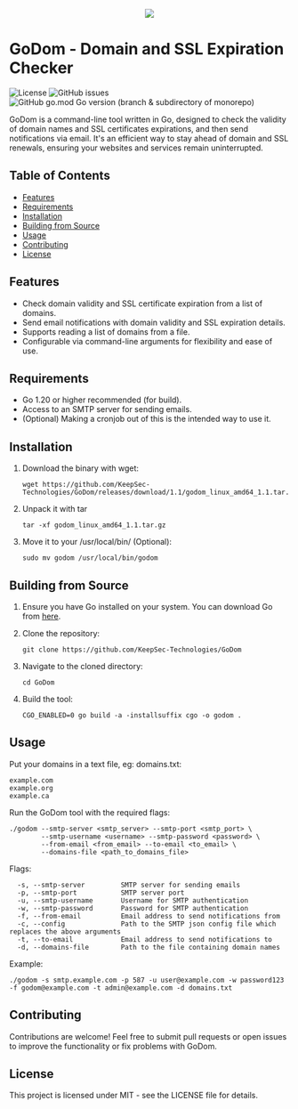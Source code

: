 <p align="center">
 <img src="https://github.com/KeepSec-Technologies/GoDom/assets/108779415/430a7dd3-be24-4f32-8c12-818bc2ad26bb"
</p>

# GoDom - Domain and SSL Expiration Checker
![License](https://img.shields.io/github/license/KeepSec-Technologies/GoDom)
![GitHub issues](https://img.shields.io/github/issues-raw/KeepSec-Technologies/GoDom)
![GitHub go.mod Go version (branch & subdirectory of monorepo)](https://img.shields.io/github/go-mod/go-version/KeepSec-Technologies/GoDom/main)

GoDom is a command-line tool written in Go, designed to check the validity of domain names and SSL certificates expirations, and then send notifications via email. It's an efficient way to stay ahead of domain and SSL renewals, ensuring your websites and services remain uninterrupted.

## Table of Contents

- [Features](#features)
- [Requirements](#requirements)
- [Installation](#installation)
- [Building from Source](#building-from-source)
- [Usage](#usage)
- [Contributing](#contributing)
- [License](#license)

## Features

- Check domain validity and SSL certificate expiration from a list of domains.
- Send email notifications with domain validity and SSL expiration details.
- Supports reading a list of domains from a file.
- Configurable via command-line arguments for flexibility and ease of use.

## Requirements

- Go 1.20 or higher recommended (for build).
- Access to an SMTP server for sending emails.
- (Optional) Making a cronjob out of this is the intended way to use it.

## Installation

1. Download the binary with wget:

    ```shell
    wget https://github.com/KeepSec-Technologies/GoDom/releases/download/1.1/godom_linux_amd64_1.1.tar.gz
    ```

2. Unpack it with tar

    ```shell
    tar -xf godom_linux_amd64_1.1.tar.gz
    ```

3. Move it to your /usr/local/bin/ (Optional):

    ```shell
    sudo mv godom /usr/local/bin/godom
    ```

## Building from Source

1. Ensure you have Go installed on your system. You can download Go from [here](https://golang.org/dl/).
2. Clone the repository:

    ```shell
    git clone https://github.com/KeepSec-Technologies/GoDom
    ```

3. Navigate to the cloned directory:

    ```shell
    cd GoDom
    ```

4. Build the tool:

    ```shell
    CGO_ENABLED=0 go build -a -installsuffix cgo -o godom .
    ```

## Usage

Put your domains in a text file, eg: domains.txt:
```text
example.com
example.org
example.ca
```

Run the GoDom tool with the required flags:

```shell
./godom --smtp-server <smtp_server> --smtp-port <smtp_port> \
        --smtp-username <username> --smtp-password <password> \
        --from-email <from_email> --to-email <to_email> \
        --domains-file <path_to_domains_file>
```

Flags:

```text
  -s, --smtp-server         SMTP server for sending emails
  -p, --smtp-port           SMTP server port
  -u, --smtp-username       Username for SMTP authentication
  -w, --smtp-password       Password for SMTP authentication
  -f, --from-email          Email address to send notifications from
  -c, --config              Path to the SMTP json config file which replaces the above arguments
  -t, --to-email            Email address to send notifications to
  -d, --domains-file        Path to the file containing domain names
```

Example:

```shell
./godom -s smtp.example.com -p 587 -u user@example.com -w password123 -f godom@example.com -t admin@example.com -d domains.txt
```

## Contributing

Contributions are welcome! Feel free to submit pull requests or open issues to improve the functionality or fix problems with GoDom.

## License

This project is licensed under MIT - see the LICENSE file for details.
